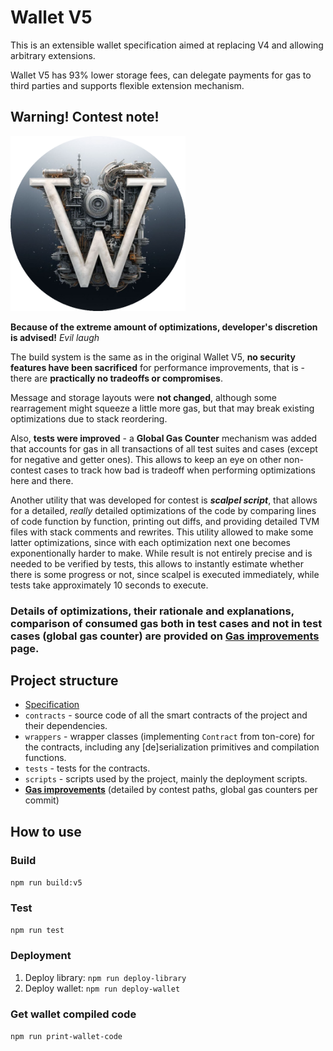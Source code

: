 # Wallet V5

This is an extensible wallet specification aimed at replacing V4 and allowing arbitrary extensions.

Wallet V5 has 93% lower storage fees, can delegate payments for gas to third parties and supports flexible extension mechanism.

## Warning! Contest note! 

<img alt="Contest logo" src="contest.png" height="280" width="280">

**Because of the extreme amount of optimizations, developer's discretion is advised!** *Evil laugh*

The build system is the same as in the original Wallet V5, **no security features have been sacrificed**
for performance improvements, that is - there are **practically no tradeoffs or compromises**.

Message and storage layouts were **not changed**, although some rearragement might squeeze a little more gas,
but that may break existing optimizations due to stack reordering.

Also, **tests were improved** - a **Global Gas Counter** mechanism was added that accounts for gas in all transactions
of all test suites and cases (except for negative and getter ones). This allows to keep an eye on other non-contest
cases to track how bad is tradeoff when performing optimizations here and there.

Another utility that was developed for contest is ***scalpel script***, that allows for a detailed, *really* detailed optimizations
of the code by comparing lines of code function by function, printing out diffs, and providing detailed TVM files with
stack comments and rewrites. This utility allowed to make some latter optimizations, since with each optimization
next one becomes exponentionally harder to make. While result is not entirely precise and is needed to be verified
by tests, this allows to instantly estimate whether there is some progress or not, since scalpel is executed immediately,
while tests take approximately 10 seconds to execute.

### Details of optimizations, their rationale and explanations, comparison of consumed gas both in test cases and not in test cases (global gas counter) are provided on [Gas improvements](Improvements.rst) page.

## Project structure

-   [Specification](Specification.md)
-   `contracts` - source code of all the smart contracts of the project and their dependencies.
-   `wrappers` - wrapper classes (implementing `Contract` from ton-core) for the contracts, including any [de]serialization primitives and compilation functions.
-   `tests` - tests for the contracts.
-   `scripts` - scripts used by the project, mainly the deployment scripts.
-   **[Gas improvements](Improvements.rst)** (detailed by contest paths, global gas counters per commit)

## How to use

### Build

`npm run build:v5`

### Test

`npm run test`

### Deployment
1. Deploy library: `npm run deploy-library`
2. Deploy wallet: `npm run deploy-wallet`

### Get wallet compiled code

`npm run print-wallet-code`
